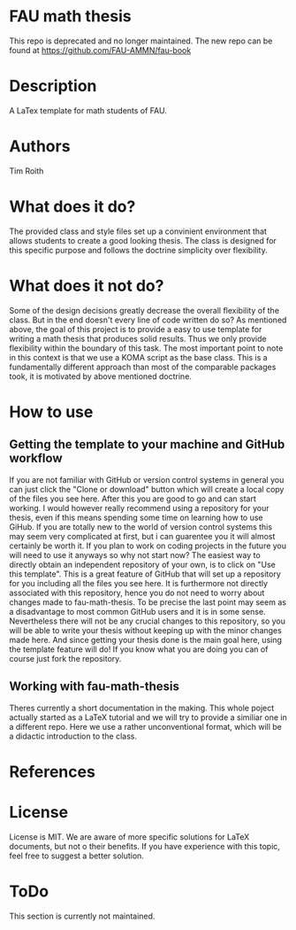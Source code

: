 FAU math thesis
================

This repo is deprecated and no longer maintained. The new repo can be found at https://github.com/FAU-AMMN/fau-book

# Description
A LaTex template for math students of FAU.
# Authors
Tim Roith
# What does it do?
The provided class and style files set up a convinient environment that 
allows students to create a good looking thesis. The class is designed 
for this specific purpose and follows the doctrine simplicity over 
flexibility.
# What does it not do?
Some of the design decisions greatly decrease the overall flexibility 
of the class. But in the end doesn't every line of code written do so?
As mentioned above, the goal of this project is to provide a easy to use 
template for writing a math thesis that produces solid results. 
Thus we only provide flexibility within the boundary of this task. 
The most important point to note in this context is that we use a
KOMA script as the base class. This is a fundamentally different approach 
than most of the comparable packages took, it is motivated by above mentioned 
doctrine.
# How to use
## Getting the template to your machine and GitHub workflow
If you are not familiar with GitHub or version control systems in general you 
can just click the "Clone or download" button which will create a local copy 
of the files you see here. After this you are good to go and can start working.
I would however really recommend using a repository for your thesis, even if 
this means spending some time on learning how to use GiHub. If you are 
totally new to the world of version control systems this may seem very 
complicated at first, but i can guarentee you it will almost certainly be 
worth it. If you plan to work on coding projects in the future you will 
need to use it anyways so why not start now?
The easiest way to directly obtain an independent repository of your own, 
is to click on "Use this template". This is a great feature of GitHub 
that will set up a repository for you including all the files you see here. 
It is furthermore not directly associated with this repository, hence you do not 
need to worry about changes made to fau-math-thesis. To be precise the last point 
may seem as a disadvantage to most common GitHub users and it is in some sense. 
Nevertheless there will not be any crucial changes to this repository, so you will be 
able to write your thesis without keeping up with the minor changes made here. 
And since getting your thesis done is the main goal here, using the template 
feature will do! 
If you know what you are doing you can of course just fork the repository.
## Working with fau-math-thesis
Theres currently a short documentation in the making. This whole poject 
actually started as a LaTeX tutorial and we will try to provide a similiar 
one in a different repo. Here we use a rather unconventional 
format, which will be a didactic introduction to the class.
# References
# License
License is MIT. We are aware of more specific solutions for LaTeX documents, 
but not o their benefits. If you have experience with this topic, 
feel free to suggest a better solution.
# ToDo
This section is currently not maintained.
